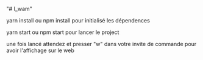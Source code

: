 "# I_wam"

yarn install ou npm install pour initialisé les dépendences

yarn start ou npm start pour lancer le project

une fois lancé attendez et presser "w" dans votre invite de commande pour avoir l'affichage sur le web